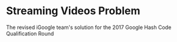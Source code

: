 # Streaming Videos Problem
The revised iGoogle team's solution for the 2017 Google Hash Code Qualification Round
